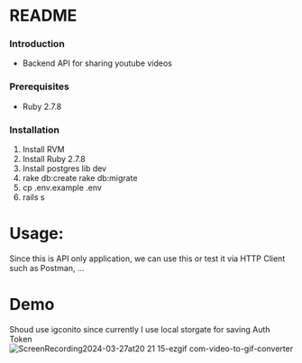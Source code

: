 # README

### Introduction
- Backend API for sharing youtube videos

### Prerequisites
- Ruby 2.7.8

### Installation
1. Install RVM
2. Install Ruby 2.7.8
3. Install postgres lib dev
4. rake db:create rake db:migrate
5. cp .env.example .env
6. rails s

# Usage:
Since this is API only application, we can use this or test it via HTTP Client such as Postman, ...

# Demo
Shoud use igconito since currently I use local storgate for saving Auth Token
![ScreenRecording2024-03-27at20 21 15-ezgif com-video-to-gif-converter](https://github.com/duybn/demo_app/assets/97423479/5a9f1145-9f7a-45a9-8f9c-7d08bfc28a46)
